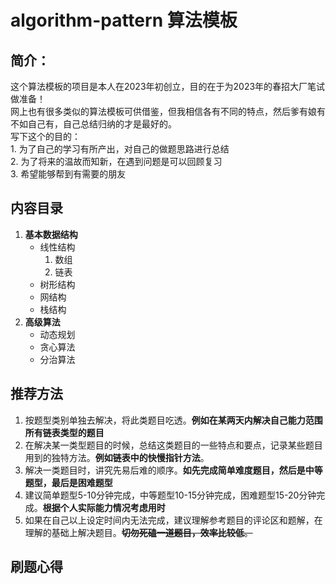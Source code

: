 # algorithm-pattern 算法模板  
## 简介：
这个算法模板的项目是本人在2023年初创立，目的在于为2023年的春招大厂笔试做准备！  
网上也有很多类似的算法模板可供借鉴，但我相信各有不同的特点，然后爹有娘有不如自己有，自己总结归纳的才是最好的。  
写下这个的目的：  
    1. 为了自己的学习有所产出，对自己的做题思路进行总结  
    2. 为了将来的温故而知新，在遇到问题是可以回顾复习  
    3. 希望能够帮到有需要的朋友  
## 内容目录
1. **基本数据结构**
    * 线性结构
        1. 数组
        2. 链表
    * 树形结构
    * 网结构
    * 栈结构
3. **高级算法**
    * 动态规划
    * 贪心算法
    * 分治算法

## 推荐方法
1. 按题型类别单独去解决，将此类题目吃透。**例如在某两天内解决自己能力范围所有链表类型的题目**
2. 在解决某一类型题目的时候，总结这类题目的一些特点和要点，记录某些题目用到的独特方法。**例如链表中的快慢指针方法**。
3. 解决一类题目时，讲究先易后难的顺序。**如先完成简单难度题目，然后是中等题型，最后是困难题型**
4. 建议简单题型5-10分钟完成，中等题型10-15分钟完成，困难题型15-20分钟完成。**根据个人实际能力情况考虑用时**
5. 如果在自己以上设定时间内无法完成，建议理解参考题目的评论区和题解，在理解的基础上解决题目。~~**切勿死磕一道题目，效率比较低**。~~

## 刷题心得

